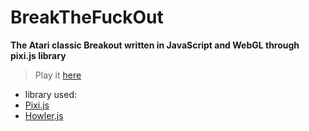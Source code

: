 # BreakTheFuckOut
**The Atari classic Breakout written in JavaScript and WebGL through pixi.js library**
<br />
>Play it [here](http://superbonny.github.io/breakthefuckout/)

* library used:
 * [Pixi.js](https://github.com/pixijs/pixi.js)
 * [Howler.js](https://github.com/goldfire/howler.js)
